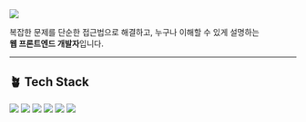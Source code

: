 <!-- 헤더 -->
<img src="https://capsule-render.vercel.app/api?type=blur&color=3FB950&height=150&section=header&text=hyewonny's%20GitHub%20🌱&fontSize=28&fontColor=064420" />

복잡한 문제를 단순한 접근법으로 해결하고, 누구나 이해할 수 있게 설명하는  
**웹 프론트엔드 개발자**입니다.

---

## 🪴 Tech Stack

<p align="left">
  <img src="https://img.shields.io/badge/JavaScript-F7DF1E?logo=javascript&logoColor=black" />
  <img src="https://img.shields.io/badge/TypeScript-3178C6?logo=typescript&logoColor=white" />
  <img src="https://img.shields.io/badge/React-61DAFB?logo=react&logoColor=black" />
  <img src="https://img.shields.io/badge/Next.js-000000?logo=nextdotjs&logoColor=white" />
  <img src="https://img.shields.io/badge/TailwindCSS-06B6D4?logo=tailwindcss&logoColor=white" />
  <img src="https://img.shields.io/badge/Storybook-FF4785?logo=storybook&logoColor=white" />
</p>




